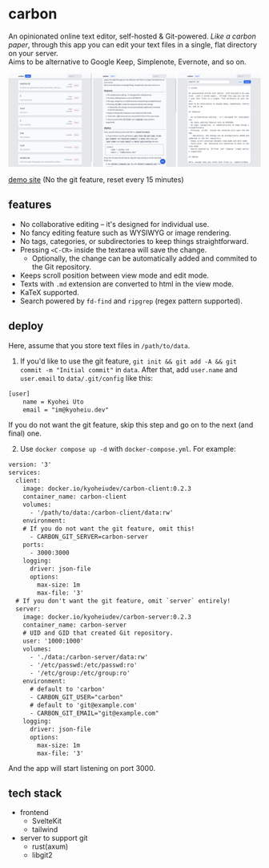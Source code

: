 # carbon

An opinionated online text editor, self-hosted & Git-powered. _Like a carbon paper_, through this app you can edit your text files in a single, flat directory on your server.  
Aims to be alternative to Google Keep, Simplenote, Evernote, and so on.

![screenshot.png](/screenshot/screenshot.png)

[demo site](https://carbon-demo.kyoheiu.dev/)
(No the git feature, reset every 15 minutes)

## features

- No collaborative editing – it's designed for individual use.
- No fancy editing feature such as WYSIWYG or image rendering.
- No tags, categories, or subdirectories to keep things straightforward.
- Pressing `<C-CR>` inside the textarea will save the change.
  - Optionally, the change can be automatically added and commited to the Git repository.
- Keeps scroll position between view mode and edit mode.
- Texts with `.md` extension are converted to html in the view mode.
- KaTeX supported.
- Search powered by `fd-find` and `ripgrep` (regex pattern supported).

## deploy

Here, assume that you store text files in `/path/to/data`.

1. If you'd like to use the git feature, `git init && git add -A && git commit -m "Initial commit"` in `data`.
   After that, add `user.name` and `user.email` to `data/.git/config` like this:

```
[user]
    name = Kyohei Uto
    email = "im@kyoheiu.dev"
```

If you do not want the git feature, skip this step and go on to the next (and final) one.

2. Use `docker compose up -d` with `docker-compose.yml`. For example:

```
version: '3'
services:
  client:
    image: docker.io/kyoheiudev/carbon-client:0.2.3
    container_name: carbon-client
    volumes:
      - '/path/to/data:/carbon-client/data:rw'
    environment:
    # If you do not want the git feature, omit this!
      - CARBON_GIT_SERVER=carbon-server
    ports:
      - 3000:3000
    logging:
      driver: json-file
      options:
        max-size: 1m
        max-file: '3'
  # If you don't want the git feature, omit `server` entirely!
  server:
    image: docker.io/kyoheiudev/carbon-server:0.2.3
    container_name: carbon-server
    # UID and GID that created Git repository.
    user: '1000:1000'
    volumes:
      - './data:/carbon-server/data:rw'
      - '/etc/passwd:/etc/passwd:ro'
      - '/etc/group:/etc/group:ro'
    environment:
      # default to 'carbon'
      - CARBON_GIT_USER="carbon"
      # default to 'git@example.com'
      - CARBON_GIT_EMAIL="git@example.com"
    logging:
      driver: json-file
      options:
        max-size: 1m
        max-file: '3'
```

And the app will start listening on port 3000.

## tech stack

- frontend
  - SvelteKit
  - tailwind
- server to support git
  - rust(axum)
  - libgit2
